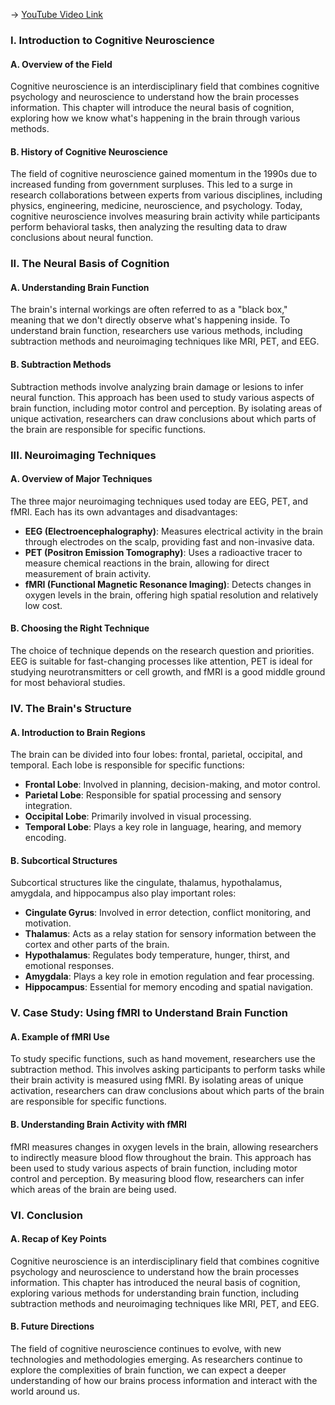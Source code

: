 -> [YouTube Video Link](https://www.youtube.com/watch?v=gOKm4qNLwkQ&list=PLWoagukcejEy1E5u7RGR8ziBlmDfK7wlp&index=2&pp=iAQB)

### I. Introduction to Cognitive Neuroscience
#### A. Overview of the Field

Cognitive neuroscience is an interdisciplinary field that combines cognitive psychology and neuroscience to understand how the brain processes information. This chapter will introduce the neural basis of cognition, exploring how we know what's happening in the brain through various methods.

#### B. History of Cognitive Neuroscience

The field of cognitive neuroscience gained momentum in the 1990s due to increased funding from government surpluses. This led to a surge in research collaborations between experts from various disciplines, including physics, engineering, medicine, neuroscience, and psychology. Today, cognitive neuroscience involves measuring brain activity while participants perform behavioral tasks, then analyzing the resulting data to draw conclusions about neural function.

### II. The Neural Basis of Cognition
#### A. Understanding Brain Function

The brain's internal workings are often referred to as a "black box," meaning that we don't directly observe what's happening inside. To understand brain function, researchers use various methods, including subtraction methods and neuroimaging techniques like MRI, PET, and EEG.

#### B. Subtraction Methods

Subtraction methods involve analyzing brain damage or lesions to infer neural function. This approach has been used to study various aspects of brain function, including motor control and perception. By isolating areas of unique activation, researchers can draw conclusions about which parts of the brain are responsible for specific functions.

### III. Neuroimaging Techniques
#### A. Overview of Major Techniques

The three major neuroimaging techniques used today are EEG, PET, and fMRI. Each has its own advantages and disadvantages:

*   **EEG (Electroencephalography)**: Measures electrical activity in the brain through electrodes on the scalp, providing fast and non-invasive data.
*   **PET (Positron Emission Tomography)**: Uses a radioactive tracer to measure chemical reactions in the brain, allowing for direct measurement of brain activity.
*   **fMRI (Functional Magnetic Resonance Imaging)**: Detects changes in oxygen levels in the brain, offering high spatial resolution and relatively low cost.

#### B. Choosing the Right Technique

The choice of technique depends on the research question and priorities. EEG is suitable for fast-changing processes like attention, PET is ideal for studying neurotransmitters or cell growth, and fMRI is a good middle ground for most behavioral studies.

### IV. The Brain's Structure
#### A. Introduction to Brain Regions

The brain can be divided into four lobes: frontal, parietal, occipital, and temporal. Each lobe is responsible for specific functions:

*   **Frontal Lobe**: Involved in planning, decision-making, and motor control.
*   **Parietal Lobe**: Responsible for spatial processing and sensory integration.
*   **Occipital Lobe**: Primarily involved in visual processing.
*   **Temporal Lobe**: Plays a key role in language, hearing, and memory encoding.

#### B. Subcortical Structures

Subcortical structures like the cingulate, thalamus, hypothalamus, amygdala, and hippocampus also play important roles:

*   **Cingulate Gyrus**: Involved in error detection, conflict monitoring, and motivation.
*   **Thalamus**: Acts as a relay station for sensory information between the cortex and other parts of the brain.
*   **Hypothalamus**: Regulates body temperature, hunger, thirst, and emotional responses.
*   **Amygdala**: Plays a key role in emotion regulation and fear processing.
*   **Hippocampus**: Essential for memory encoding and spatial navigation.

### V. Case Study: Using fMRI to Understand Brain Function
#### A. Example of fMRI Use

To study specific functions, such as hand movement, researchers use the subtraction method. This involves asking participants to perform tasks while their brain activity is measured using fMRI. By isolating areas of unique activation, researchers can draw conclusions about which parts of the brain are responsible for specific functions.

#### B. Understanding Brain Activity with fMRI

fMRI measures changes in oxygen levels in the brain, allowing researchers to indirectly measure blood flow throughout the brain. This approach has been used to study various aspects of brain function, including motor control and perception. By measuring blood flow, researchers can infer which areas of the brain are being used.

### VI. Conclusion
#### A. Recap of Key Points

Cognitive neuroscience is an interdisciplinary field that combines cognitive psychology and neuroscience to understand how the brain processes information. This chapter has introduced the neural basis of cognition, exploring various methods for understanding brain function, including subtraction methods and neuroimaging techniques like MRI, PET, and EEG.

#### B. Future Directions

The field of cognitive neuroscience continues to evolve, with new technologies and methodologies emerging. As researchers continue to explore the complexities of brain function, we can expect a deeper understanding of how our brains process information and interact with the world around us.